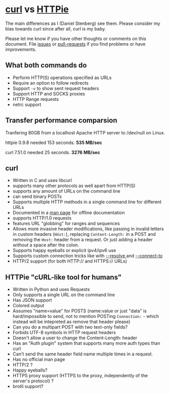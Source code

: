 # [curl](https://curl.haxx.se/) vs [HTTPie](https://github.com/jkbrzt/httpie)

The main differences as I (Daniel Stenberg) see them. Please consider my bias towards curl since after all, curl is my baby.

Please let me know if you have other thoughts or comments on this document. File [issues](https://github.com/bagder/docs/issues) or [pull-requests](https://github.com/bagder/docs/pulls) if you find problems or have improvements.

## What both commands do

- Perform HTTP(S) operations specified as URLs
- Require an option to follow redirects
- Support `-v` to show sent request headers
- Support HTTP and SOCKS proxies
- HTTP Range requests
- netrc support

## Transfer performance comparsion

Tranfering 80GB from a localhost Apache HTTP server to /dev/null on Linux.

httpie 0.9.8 needed 153 seconds. **535 MB/sec**

curl 7.51.0 needed 25 seconds. **3276 MB/sec**

## curl

- Written in C and uses libcurl
- supports many other protocols as well apart from HTTP(S)
- supports any amount of URLs on the command line
- can send binary POSTs
- Supports multiple HTTP methods in a single command line for different URLs
- Documented in a [man page](https://curl.haxx.se/docs/manpage.html) for offline documentation
- supports HTTP/1.0 requests
- features URL "globbing" for ranges and sequences
- Allows more invasive header modifications, like passing in invalid letters
  in custom headers (`Höst:`), replacing `Content-Length:` in a POST and removing
  the `Host:`  header from a request. Or just adding a header *without* a space
  after the colon.
- Supports happy eyeballs or explicit ipv4/ipv6 use
- Supports custom connection tricks like with [--resolve
  ](https://curl.haxx.se/docs/manpage.html#--resolve) and
  [--connect-to](https://curl.haxx.se/docs/manpage.html#--connect-to)
- HTTP/2 support (for both HTTP:// and HTTPS:// URLs)

## HTTPie "cURL-like tool for humans"

- Written in Python and uses Requests
- Only supports a single URL on the command line
- Has JSON support
- Colored output
- Assumes "name=value" for POSTS (name:value or just "data" is hard/impossible
  to send, not to mention POSTing `Connection:` - which instead will be
  intepreted as remove that header please)
- Can you do a multipart POST with two text-only fields?
- Forbids UTF-8 symbols in HTTP request headers
- Doesn't allow a user to change the Content-Length: header
- Has an "Auth plugin" system that supports many more auth types than curl
- Can't send the same header field name multiple times in a request.
- Has no official man page
- HTTP/2 ?
- Happy eyeballs?
- HTTPS proxy support (HTTPS to the proxy, independently of the server's protocol) ?
- brotli support?
